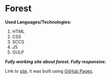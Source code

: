 # Forest 

**Used Languages/Technologies:**

1. HTML
2. CSS
3. SCCS
4. JS
5. GULP

***Fully working site about forest. Fully responsive.***


Link to [site](https://ludzikk.github.io/Forest-Website/), it was built using [GitHub Pages](https://pages.github.com/).

